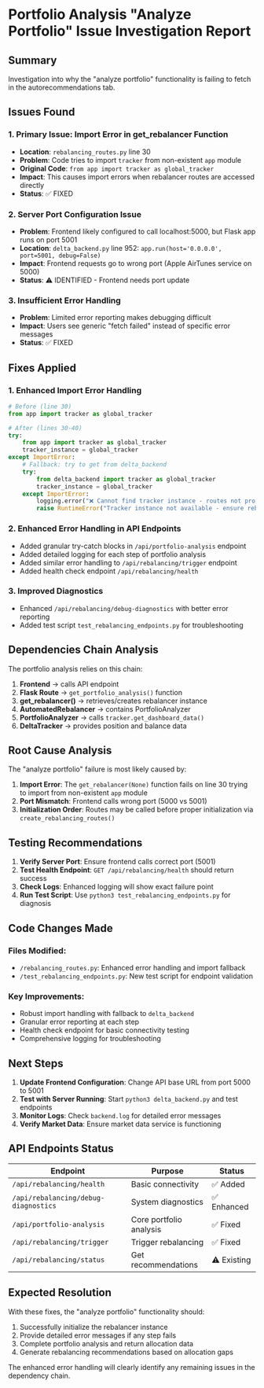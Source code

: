 # Portfolio Analysis "Analyze Portfolio" Issue Investigation Report

## Summary
Investigation into why the "analyze portfolio" functionality is failing to fetch in the autorecommendations tab.

## Issues Found

### 1. **Primary Issue: Import Error in get_rebalancer Function**
- **Location**: `rebalancing_routes.py` line 30
- **Problem**: Code tries to import `tracker` from non-existent `app` module
- **Original Code**: `from app import tracker as global_tracker`
- **Impact**: This causes import errors when rebalancer routes are accessed directly
- **Status**: ✅ FIXED

### 2. **Server Port Configuration Issue**
- **Problem**: Frontend likely configured to call localhost:5000, but Flask app runs on port 5001
- **Location**: `delta_backend.py` line 952: `app.run(host='0.0.0.0', port=5001, debug=False)`
- **Impact**: Frontend requests go to wrong port (Apple AirTunes service on 5000)
- **Status**: ⚠️ IDENTIFIED - Frontend needs port update

### 3. **Insufficient Error Handling**
- **Problem**: Limited error reporting makes debugging difficult
- **Impact**: Users see generic "fetch failed" instead of specific error messages
- **Status**: ✅ FIXED

## Fixes Applied

### 1. **Enhanced Import Error Handling**
```python
# Before (line 30)
from app import tracker as global_tracker

# After (lines 30-40)
try:
    from app import tracker as global_tracker
    tracker_instance = global_tracker
except ImportError:
    # Fallback: try to get from delta_backend
    try:
        from delta_backend import tracker as global_tracker
        tracker_instance = global_tracker
    except ImportError:
        logging.error("❌ Cannot find tracker instance - routes not properly initialized")
        raise RuntimeError("Tracker instance not available - ensure rebalancing routes are properly initialized")
```

### 2. **Enhanced Error Handling in API Endpoints**
- Added granular try-catch blocks in `/api/portfolio-analysis` endpoint
- Added detailed logging for each step of portfolio analysis
- Added similar error handling to `/api/rebalancing/trigger` endpoint
- Added health check endpoint `/api/rebalancing/health`

### 3. **Improved Diagnostics**
- Enhanced `/api/rebalancing/debug-diagnostics` with better error reporting
- Added test script `test_rebalancing_endpoints.py` for troubleshooting

## Dependencies Chain Analysis

The portfolio analysis relies on this chain:
1. **Frontend** → calls API endpoint
2. **Flask Route** → `get_portfolio_analysis()` function
3. **get_rebalancer()** → retrieves/creates rebalancer instance
4. **AutomatedRebalancer** → contains PortfolioAnalyzer
5. **PortfolioAnalyzer** → calls `tracker.get_dashboard_data()`
6. **DeltaTracker** → provides position and balance data

## Root Cause Analysis

The "analyze portfolio" failure is most likely caused by:

1. **Import Error**: The `get_rebalancer(None)` function fails on line 30 trying to import from non-existent `app` module
2. **Port Mismatch**: Frontend calls wrong port (5000 vs 5001)
3. **Initialization Order**: Routes may be called before proper initialization via `create_rebalancing_routes()`

## Testing Recommendations

1. **Verify Server Port**: Ensure frontend calls correct port (5001)
2. **Test Health Endpoint**: `GET /api/rebalancing/health` should return success
3. **Check Logs**: Enhanced logging will show exact failure point
4. **Run Test Script**: Use `python3 test_rebalancing_endpoints.py` for diagnosis

## Code Changes Made

### Files Modified:
- `/rebalancing_routes.py`: Enhanced error handling and import fallback
- `/test_rebalancing_endpoints.py`: New test script for endpoint validation

### Key Improvements:
- Robust import handling with fallback to `delta_backend`
- Granular error reporting at each step
- Health check endpoint for basic connectivity testing
- Comprehensive logging for troubleshooting

## Next Steps

1. **Update Frontend Configuration**: Change API base URL from port 5000 to 5001
2. **Test with Server Running**: Start `python3 delta_backend.py` and test endpoints
3. **Monitor Logs**: Check `backend.log` for detailed error messages
4. **Verify Market Data**: Ensure market data service is functioning

## API Endpoints Status

| Endpoint | Purpose | Status |
|----------|---------|---------|
| `/api/rebalancing/health` | Basic connectivity | ✅ Added |
| `/api/rebalancing/debug-diagnostics` | System diagnostics | ✅ Enhanced |
| `/api/portfolio-analysis` | Core portfolio analysis | ✅ Fixed |
| `/api/rebalancing/trigger` | Trigger rebalancing | ✅ Fixed |
| `/api/rebalancing/status` | Get recommendations | ⚠️ Existing |

## Expected Resolution

With these fixes, the "analyze portfolio" functionality should:
1. Successfully initialize the rebalancer instance
2. Provide detailed error messages if any step fails
3. Complete portfolio analysis and return allocation data
4. Generate rebalancing recommendations based on allocation gaps

The enhanced error handling will clearly identify any remaining issues in the dependency chain.